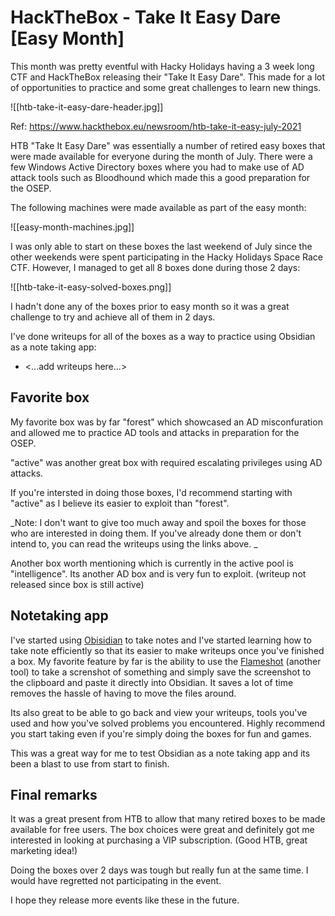 # HackTheBox - Take It Easy Dare \[Easy Month\]

This month was pretty eventful with Hacky Holidays having a 3 week long CTF and HackTheBox releasing their "Take It Easy Dare". This made for a lot of opportunities to practice and some great challenges to learn new things.

![[htb-take-it-easy-dare-header.jpg]]

Ref: https://www.hackthebox.eu/newsroom/htb-take-it-easy-july-2021

HTB "Take It Easy Dare" was essentially a number of retired easy boxes that were made available for everyone during the month of July. There were a few Windows Active Directory boxes where you had to make use of AD attack tools such as Bloodhound which made this a good preparation for the OSEP.

The following machines were made available as part of the easy month:

![[easy-month-machines.jpg]]

I was only able to start on these boxes the last weekend of July since the other weekends were spent participating in the Hacky Holidays Space Race CTF. However, I managed to get all 8 boxes done during those 2 days:

![[htb-take-it-easy-solved-boxes.png]]

I hadn't done any of the boxes prior to easy month so it was a great challenge to try and achieve all of them in 2 days.

I've done writeups for all of the boxes as a way to practice using Obsidian as a note taking app:
- <...add writeups here...>

## Favorite box

My favorite box was by far "forest" which showcased an AD misconfuration and allowed me to practice AD tools and attacks in preparation for the OSEP.

"active" was another great box with required escalating privileges using AD attacks.

If you're intersted in doing those boxes, I'd recommend starting with "active" as I believe its easier to exploit than "forest".

_Note: I don't want to give too much away and spoil the boxes for those who are interested in doing them. If you've already done them or don't intend to, you can read the writeups using the links above. _

Another box worth mentioning which is currently in the active pool is "intelligence". Its another AD box and is very fun to exploit. (writeup not released since box is still active) 

## Notetaking app

I've started using [Obisidian](https://obsidian.md/) to take notes and I've started learning how to take note efficiently so that its easier to make writeups once you've finished a box. My favorite feature by far is the ability to use the [Flameshot](https://flameshot.org/) (another tool) to take a screnshot of something and simply save the screenshot to the clipboard and paste it directly into Obsidian. It saves a lot of time removes the hassle of having to move the files around. 

Its also great to be able to go back and view your writeups, tools you've used and how you've solved problems you encountered. Highly recommend you start taking even if you're simply doing the boxes for fun and games. 

This was a great way for me to test Obsidian as a note taking app and its been a blast to use from start to finish.  

## Final remarks

It was a great present from HTB to allow that many retired boxes to be made available for free users. The box choices were great and definitely got me interested in looking at purchasing a VIP subscription. (Good HTB, great marketing idea!)

Doing the boxes over 2 days was tough but really fun at the same time. I would have regretted not participating in the event.

I hope they release more events like these in the future.